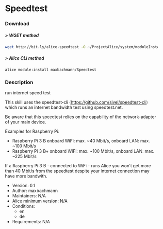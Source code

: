 # Speedtest

### Download

##### > WGET method
```bash
wget http://bit.ly/alice-speedtest -O ~/ProjectAlice/system/moduleInstallTickets/Speedtest.install
```

##### > Alice CLI method
```bash
alice module:install maxbachmann/Speedtest
```

### Description
run internet speed test

This skill uses the speedtest-cli (https://github.com/sivel/speedtest-cli) which runs an internet bandwidth test using speedtest.net.

Be aware that this speedtest relies on the capability of the network-adapter of your main device.

Examples for Raspberry Pi: 
- Raspberry Pi 3 B  onboard WiFi: max. ~40 Mbit/s, onboard LAN: max. ~100 Mbit/s 
- Raspberry Pi 3 B+ onboard WiFi: max. ~100 Mbit/s, onboard LAN: max. ~225 Mbit/s

If a Raspberry Pi 3 B - connected to WiFi - runs Alice you won't get more than 40 Mbit/s from the speedtest despite your internet connection may have more bandwith.

- Version: 0.1
- Author: maxbachmann
- Maintainers: N/A
- Alice minimum version: N/A
- Conditions:
  - en
  - de
- Requirements: N/A
